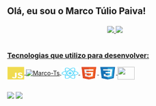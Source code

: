 ## Olá, eu sou o Marco Túlio Paiva!
###
<div>

<div align="center" display>
  <a href="https://github.com/mtuliopaiva"> 
  <img height="160em" src="https://github-readme-stats.vercel.app/api?username=mtuliopaiva&show_icons=true&theme=gruvbox&include_all_commits=true&count_private=true"/>
  <img height="160" src="https://github-readme-stats.vercel.app/api/top-langs/?username=mtuliopaiva&layout=compact&langs_count=7&theme=gruvbox"/>
</div>
  
  </div>
<div style="display: inline_block"><br>
  <h3>Tecnologias que utilizo para desenvolver:</h3>
  <img align="center" alt="Marco-Js" height="30" width="40" src="https://raw.githubusercontent.com/devicons/devicon/master/icons/javascript/javascript-plain.svg">
  <img align="center" alt="Marco-Ts" height="30" width="40" src="https://cdn.jsdelivr.net/gh/devicons/devicon/icons/typescript/typescript-original.svg">
  <img align="center" alt="Marco-React" height="30" width="40" src="https://raw.githubusercontent.com/devicons/devicon/master/icons/react/react-original.svg">
  <img align="center" alt="Marco-HTML" height="30" width="40" src="https://raw.githubusercontent.com/devicons/devicon/master/icons/html5/html5-original.svg">
  <img align="center" alt="Marco-CSS" height="30" width="40" src="https://raw.githubusercontent.com/devicons/devicon/master/icons/css3/css3-original.svg">
  <img align="center" alto="Marco-Git" height="30" width="40" src="https://cdn.jsdelivr.net/gh/devicons/devicon/icons/git/git-original.svg">
</div>
  
  
  ##
<div> 
<a href = "mailto:tulio.paiva10@gmail.com"><img src="https://img.shields.io/badge/Gmail-D14836?style=for-the-badge&logo=gmail&logoColor=white" target="_blank"></a>
<a href="https://www.linkedin.com/in/marcotuliopaiva/" target="_blank"><img src="https://img.shields.io/badge/-LinkedIn-%230077B5?style=for-the-badge&logo=linkedin&logoColor=white" target="_blank"></a> 
